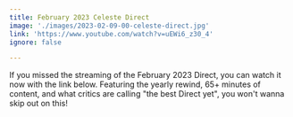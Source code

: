 ```yaml
---
title: February 2023 Celeste Direct
image: './images/2023-02-09-00-celeste-direct.jpg'
link: 'https://www.youtube.com/watch?v=uEWi6_z30_4'
ignore: false

---
```


If you missed the streaming of the February 2023 Direct, you can watch it now with the link below. Featuring the yearly rewind, 65+ minutes of content, and what critics are calling "the best Direct yet", you won't wanna skip out on this! 
